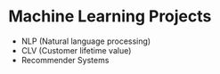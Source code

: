 # Machine Learning Projects
- NLP (Natural language processing)
- CLV (Customer lifetime value)
- Recommender Systems

